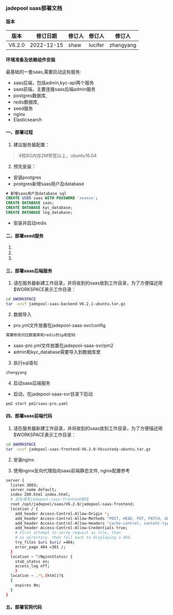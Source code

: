 ### jadepool saas部署文档
#### 版本
|版本|修订日期 |修订人 |修订人 |修订人 |
|--|--|--|--|--|
| V6.2.0 | 2022-12-15 | shaw |lucifer|zhangyang |
#### 环境准备及依赖组件安装

 最基础的一套saas,需要启动这些服务:

 - saas后端，包括admin,kyc-api两个服务
 - saas前端，主要连接saas后端admin服务
 - postgres数据库, 
 - redis数据库, 
 - seed服务
 - nginx
 - Elasticsearch

	 
#### 一、部署过程
1. 建议服务器配置：

> 4核8G内存2M带宽以上，ubuntu16.04

2. 预先安装：

- 安装postgres
- postgres新增saas用户及database
```sql
# 新增saas用户及database sql
CREATE USER saas WITH PASSWORD 'xxxxxx';
CREATE DATABASE saas;
CREATE DATABASE kyc_database;
CREATE DATABASE log_database;
```
- 安装并启动redis



#### 二、部署seed服务
1.
2.
3.

#### 三、部署saas后端服务
1. 请在服务器新建工作目录，并将收到的saas放到工作目录，为了方便描述用$WORKSPACE表示工作目录：
```bash
cd $WORKSPACE
tar -xzvf jadepool-saas-backend-V6.2.1-ubuntu.tar.gz
```
2. 数据导入
- pro.yml文件放置在jadepool-saas-svr/config
```bash
需要修改对应数据库和redis的ip和密码
```
- saas-pro.yml文件放置在jadepool-saas-svr/pm2
- admin和kyc_database需要导入到数据库里
3. 执行sql语句
```bash
zhangyang
```
4. 启动saas后端服务

- 启动，在jadepool-saas-svr目录下启动
```bash
pm2 start pm2/saas-pro.yaml
```


#### 四、部署saas前端代码
1. 请在服务器新建工作目录，并将收到的saas放到工作目录，为了方便描述用$WORKSPACE表示工作目录：

```bash
cd $WORKSPACE
tar -xzvf jadepool-saas-frontend-V6.2.0-hkcustody-ubuntu.tar.gz
```
2. 安装nginx

3. 使用nginx反向代理指向saas前端静态文件, nginx配置参考
```bash
server {
  listen 3003;
  server_name default;
  index 200.html index.html;
  # 此处填写jadepool-saas-frontend路径
  root /opt/jadepool/saas/V6.2.0/jadepool-saas-frontend;
  location / {
    add_header Access-Control-Allow-Origin *;
    add_header Access-Control-Allow-Methods "POST, HEAD, PUT, PATCH, GET, DELETE";
    add_header Access-Control-Allow-Headers "cache-control, content-type, Origin, Authorization, Accept";
    add_header Access-Control-Allow-Credentials true;
    # First attempt to serve request as file, then
    # as directory, then fall back to displaying a 404.
    try_files $uri $uri/ =404;
    error_page 404 =301 /;
  }
  location ~ ^/NginxStatus/ {
    stub_status on;
    access_log off;
    }
  location ~ .*\.(html)?$
  {
    expires 0m;
  }
}
```
#### 五、部署官网代码
